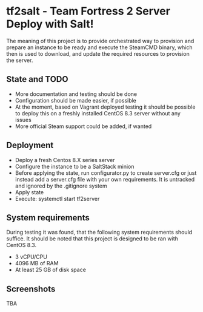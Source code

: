 # tf2salt - Team Fortress 2 Server Deploy with Salt!

The meaning of this project is to provide orchestrated way to provision and prepare an instance to be ready and execute the SteamCMD binary, which then is used to download, and update the required resources to provision the server. 

## State and TODO

- More documentation and testing should be done
- Configuration should be made easier, if possible
- At the moment, based on Vagrant deployed testing it should be possible to deploy this on a freshly installed CentOS 8.3 server without any issues
- More official Steam support could be added, if wanted


## Deployment

- Deploy a fresh Centos 8.X series server
- Configure the instance to be a SaltStack minion
- Before applying the state, run configurator.py to create server.cfg or just instead add a server.cfg file with your own requirements. It is untracked and ignored by the .gitignore system
- Apply state
- Execute: systemctl start tf2server

## System requirements

During testing it was found, that the following system requirements should suffice. It should be noted that this project is designed to be ran with CentOS 8.3.

- 3 vCPU/CPU
- 4096 MB of RAM
- At least 25 GB of disk space

## Screenshots

TBA